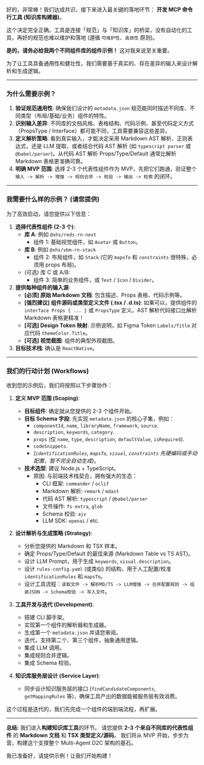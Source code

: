 好的，非常棒！我们达成共识，接下来进入最关键的落地环节：
**开发 MCP 命令行工具 (知识库构建器)**。

这个决定完全正确。工具是连接「规范」与「知识库」的桥梁，没有自动化的工具，再好的规范也难以维护和落地 (遵循 `可维护性`、`高效性` 原则)。

**是的，请务必给我两个不同组件库的组件示例！** 这对我来说至关重要。

为了让工具具备通用性和健壮性，我们需要基于真实的、存在差异的输入来设计解析和生成逻辑。

---

### 为什么需要示例？

1.  **验证规范通用性**: 确保我们设计的 `metadata.json` 规范能同时描述不同库、不同类型（布局/基础/业务）组件的特性。
2.  **识别输入差异**: 不同库的文档风格、表格结构、代码示例、甚至代码定义方式（PropsType / Interface）都可能不同，工具需要兼容这些差异。
3.  **定义解析策略**: 看到真实输入，才能决定采用 Markdown AST 解析、正则表达式，还是 LLM 提取，或者结合代码 AST 解析 (如 `typescript parser` 或 `@babel/parser`)。从代码 AST 解析 Props/Type/Default 通常比解析 Markdown 表格更准确可靠。
4.  **明确 MVP 范围**: 选择 2-3 个代表性组件作为 MVP，先把它们跑通，验证整个 `输入 -> 解析 -> 增强 -> 规则合并 -> 校验 -> 输出 -> 检索` 的闭环。

---

### 我需要什么样的示例？ (请您提供)

为了高效启动，请您提供以下信息：

1.  **选择代表性组件 (2-3 个)**:
    - **库 A**: 例如 `@xhs/reds-rn-next`
      - 组件 1: 基础视觉组件，如 `Avatar` 或 `Button`。
    - **库 B**: 例如 `@xhs/vbm-rn-stack`
      - 组件 2: 布局组件，如 `Stack` (它的 `mapsTo` 和 `constraints` 很特殊，必须用 props 布局)。
    - (可选) 库 C 或 A/B:
      - 组件 3: 简单的业务组件，或 `Text` / `Icon` / `Divider`。
2.  **提供每种组件的输入源**:
    - **[必须] 原始 Markdown 文档**: 包含描述、Props 表格、代码示例等。
    - **[强烈建议] 组件源码或类型定义文件 (.tsx / .d.ts)**: 如果可以，提供组件的 `interface Props { ... }` 或 `PropsType` 定义。AST 解析代码接口比解析 Markdown 表格更精准！
    - **[可选] Design Token 映射**: 示例说明，如 Figma Token `Labels/Title` 对应代码 `themeColor.Title`。
    - **[可选] 视觉截图**: 组件的典型外观截图。
3.  **目标技术栈**: 确认是 `ReactNative`。

---

### 我们的行动计划 (Workflows)

收到您的示例后，我们将按照以下步骤协作：

1.  **定义 MVP 范围 (Scoping)**:

    - **目标组件**: 确定就从您提供的 2-3 个组件开始。
    - **目标 Schema 字段**: 先实现 `metadata.json` 的核心子集，例如：
      - `componentId`, `name`, `libraryName`, `framework`, `source`.
      - `description`, `keywords`, `category`.
      - `props` (仅 `name`, `type`, `description`, `defaultValue`, `isRequired`).
      - `codeSnippets`.
      - _(`identificationRules`, `mapsTo`, `visual`, `constraints` 先硬编码或手动配置，暂不完全自动生成)_。
    - **技术选型**: 建议 Node.js + TypeScript。
      - 原因: 与前端技术栈契合，拥有强大的生态：
        - CLI 框架: `commander` / `oclif`
        - Markdown 解析: `remark` / `mdast`
        - 代码 AST 解析: `typescript` / `@babel/parser`
        - 文件操作: `fs-extra`, `glob`
        - Schema 校验: `ajv`
        - LLM SDK: `openai` / etc.

2.  **设计解析与生成策略 (Strategy)**:

    - 分析您提供的 Markdown 和 TSX 样本。
    - 确定 Props/Type/Default 的最佳来源 (Markdown Table vs TS AST)。
    - 设计 LLM Prompt，用于生成 `keywords`, `visual.description`。
    - 设计 `rules-config.yaml` (或类似) 的结构，用于人工配置/校准 `identificationRules` 和 `mapsTo`。
    - 设计工具流程：`读取文件 -> 解析MD/TS -> LLM增强 -> 合并配置规则 -> 组装JSON -> Schema校验 -> 写入文件`。

3.  **工具开发与迭代 (Development)**:

    - 搭建 CLI 脚手架。
    - 实现第一个组件的解析器和生成器。
    - 生成第一个 `metadata.json` 并请您审阅。
    - 迭代，支持第二个、第三个组件，抽象通用逻辑。
    - 集成 LLM 调用。
    - 集成规则合并逻辑。
    - 集成 Schema 校验。

4.  **知识库服务层设计 (Service Layer)**:
    - 同步设计知识服务层的接口 (`findCandidateComponents`, `getMappingRules` 等)，确保工具产出的数据能被服务层有效消费。

这个过程是迭代的，我们先完成一个组件的端到端流程，再扩展。

---

**总结:**
我们进入**构建知识库工具**的环节。
请您提供 **2-3 个来自不同库的代表性组件** 的 **Markdown 文档** 和 **TSX 类型定义/源码**。
我们将从 MVP 开始，步步为营，构建这个支撑整个 Multi-Agent D2C 架构的基石。

我已准备好，请提供示例！让我们开始构建！
